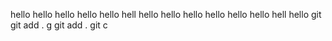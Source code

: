 hello hello hello hello hello hell hello hello hello hello hello hello hell
hello git git add . g git add . git c
